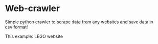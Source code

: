 # Web-crawler


Simple python crawler to scrape data from any websites and save data in csv format!

This example: LEGO website
